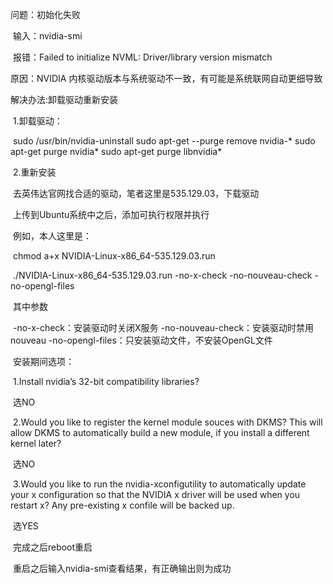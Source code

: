 问题：初始化失败

​	输入：nvidia-smi 

​	报错：Failed to initialize NVML: Driver/library version mismatch



原因：NVIDIA 内核驱动版本与系统驱动不一致，有可能是系统联网自动更细导致

解决办法:卸载驱动重新安装

​	1.卸载驱动：

​		sudo /usr/bin/nvidia-uninstall
		sudo apt-get --purge remove nvidia-*
		sudo apt-get purge nvidia*
		sudo apt-get purge libnvidia*

​	2.重新安装

​		去英伟达官网找合适的驱动，笔者这里是535.129.03，下载驱动

​		上传到Ubuntu系统中之后，添加可执行权限并执行

​		例如，本人这里是：

​		chmod a+x NVIDIA-Linux-x86_64-535.129.03.run 

​		./NVIDIA-Linux-x86_64-535.129.03.run -no-x-check -no-nouveau-check -no-opengl-files

​		其中参数

​		-no-x-check：安装驱动时关闭X服务
		-no-nouveau-check：安装驱动时禁用nouveau
		-no-opengl-files：只安装驱动文件，不安装OpenGL文件

​		安装期间选项：

​		1.Install nvidia’s 32-bit compatibility libraries?	

​		选NO

​		2.Would you like to register the kernel module souces with DKMS? This will allow DKMS to automatically build a new module, if you install a different kernel later?		

​		选NO

​		3.Would you like to run the nvidia-xconfigutility to automatically update your x configuration so that the NVIDIA x driver will be used when you restart x? Any pre-existing x confile will be backed up.	

​		选YES

​		完成之后reboot重启

​		重启之后输入nvidia-smi查看结果，有正确输出则为成功
